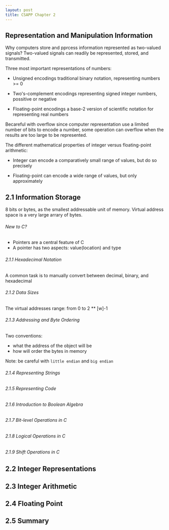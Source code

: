 ```yaml
---
layout: post
title: CSAPP Chapter 2
---
```


Representation and Manipulation Information
-------------------------------------------

Why computers store and pprcess information represented as two-valued signals?
Two-valued signals can readily be represented, stored, and transmitted.

Three most important representations of numbers:

* Unsigned encodings
  traditional binary notation, representing numbers >= 0

* Two's-complement encodings
  representing signed integer numbers, possitive or negative

* Floating-point encodings
  a base-2 version of scientific notation for representing real numbers

Becareful with overflow since computer representation use a limited number of 
bits to encode a number, some operation can overflow when the results are too
large to be represented.

The different mathematical properties of integer versus floating-point arithmetic:

* Integer
  can encode a comparatively small range of values, but do so precisely

* Floating-point
  can encode a wide range of values, but only approximately

2.1 Information Storage
-----------------------

8 bits or bytes, as the smallest addressable unit of memory. 
Virtual address space is a very large arrary of bytes.

###### New to C? 

* Pointers are a central feature of C
* A pointer has two aspects: value(location) and type

###### 2.1.1 Hexadecimal Notation

A common task is to manually convert between decimal, binary, and hexadecimal

###### 2.1.2 Data Sizes

The virtual addresses range: from 0 to 2 \*\* [w]-1

###### 2.1.3 Addressing and Byte Ordering

Two conventions:
* what the address of the object will be
* how will order the bytes in memory

Note: be careful with `little endian` and `big endian`

###### 2.1.4 Representing Strings



###### 2.1.5 Representing Code



###### 2.1.6 Introduction to Boolean Algebra



###### 2.1.7 Bit-level Operations in C



###### 2.1.8 Logical Operations in C



###### 2.1.9 Shift Operations in C



2.2 Integer Representations
---------------------------




2.3 Integer Arithmetic
----------------------




2.4 Floating Point
------------------




2.5 Summary
-----------